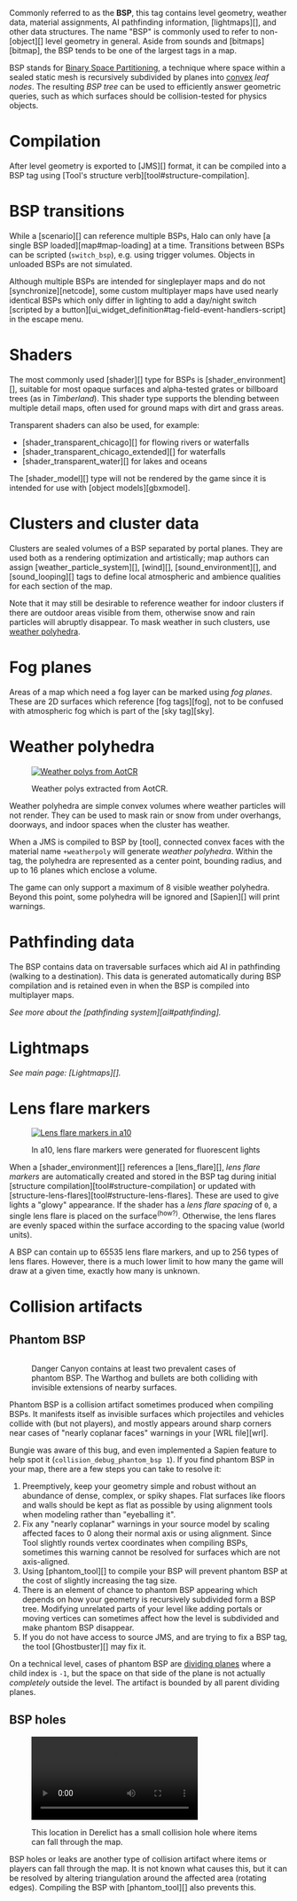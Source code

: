 Commonly referred to as the **BSP**, this tag contains level geometry, weather data, material assignments, AI pathfinding information, [lightmaps][], and other data structures. The name "BSP" is commonly used to refer to non-[object][] level geometry in general. Aside from sounds and [bitmaps][bitmap], the BSP tends to be one of the largest tags in a map.

BSP stands for [Binary Space Partitioning][about-bsp], a technique where space within a sealed static mesh is recursively subdivided by planes into [convex][] _leaf nodes_. The resulting _BSP tree_ can be used to efficiently answer geometric queries, such as which surfaces should be collision-tested for physics objects.

# Compilation
After level geometry is exported to [JMS][] format, it can be compiled into a BSP tag using [Tool's structure verb][tool#structure-compilation].

# BSP transitions
While a [scenario][] can reference multiple BSPs, Halo can only have [a single BSP loaded][map#map-loading] at a time. Transitions between BSPs can be scripted (`switch_bsp`), e.g. using trigger volumes. Objects in unloaded BSPs are not simulated.

Although multiple BSPs are intended for singleplayer maps and do not [synchronize][netcode], some custom multiplayer maps have used nearly identical BSPs which only differ in lighting to add a day/night switch [scripted by a button][ui_widget_definition#tag-field-event-handlers-script] in the escape menu.

# Shaders
The most commonly used [shader][] type for BSPs is [shader_environment][], suitable for most opaque surfaces and alpha-tested grates or billboard trees (as in _Timberland_). This shader type supports the blending between multiple detail maps, often used for ground maps with dirt and grass areas.

Transparent shaders can also be used, for example:

* [shader_transparent_chicago][] for flowing rivers or waterfalls
* [shader_transparent_chicago_extended][] for waterfalls
* [shader_transparent_water][] for lakes and oceans

The [shader_model][] type will not be rendered by the game since it is intended for use with [object models][gbxmodel].

# Clusters and cluster data
Clusters are sealed volumes of a BSP separated by portal planes. They are used both as a rendering optimization and artistically; map authors can assign [weather_particle_system][], [wind][], [sound_environment][], and [sound_looping][] tags to define local atmospheric and ambience qualities for each section of the map.

Note that it may still be desirable to reference weather for indoor clusters if there are outdoor areas visible from them, otherwise snow and rain particles will abruptly disappear. To mask weather in such clusters, use [weather polyhedra](#weather-polyhedra).

# Fog planes
Areas of a map which need a fog layer can be marked using _fog planes_. These are 2D surfaces which reference [fog tags][fog], not to be confused with atmospheric fog which is part of the [sky tag][sky].

# Weather polyhedra

<figure>
  <a href="weather-polys-aotcr.png">
    <img src="weather-polys-aotcr.png" alt="Weather polys from AotCR"/>
  </a>
  <figcaption>
    <p>Weather polys extracted from AotCR.</p>
  </figcaption>
</figure>

Weather polyhedra are simple convex volumes where weather particles will not render. They can be used to mask rain or snow from under overhangs, doorways, and indoor spaces when the cluster has weather.

When a JMS is compiled to BSP by [tool], connected convex faces with the material name `+weatherpoly` will generate _weather polyhedra_. Within the tag, the polyhedra are represented as a center point, bounding radius, and up to 16 planes which enclose a volume.

The game can only support a maximum of 8 visible weather polyhedra. Beyond this point, some polyhedra will be ignored and [Sapien][] will print warnings.

# Pathfinding data
The BSP contains data on traversable surfaces which aid AI in pathfinding (walking to a destination). This data is generated automatically during BSP compilation and is retained even in when the BSP is compiled into multiplayer maps.

_See more about the [pathfinding system][ai#pathfinding]._

# Lightmaps

_See main page: [Lightmaps][]._

# Lens flare markers

<figure>
  <a href="lens-flare-markers.jpg">
    <img src="lens-flare-markers.jpg" alt="Lens flare markers in a10"/>
  </a>
  <figcaption>
    <p>In a10, lens flare markers were generated for fluorescent lights</p>
  </figcaption>
</figure>

When a [shader_environment][] references a [lens_flare][], _lens flare markers_ are automatically created and stored in the BSP tag during initial [structure compilation][tool#structure-compilation] or updated with [structure-lens-flares][tool#structure-lens-flares]. These are used to give lights a "glowy" appearance. If the shader has a _lens flare spacing_ of `0`, a single lens flare is placed on the surface<sup>(how?)</sup>. Otherwise, the lens flares are evenly spaced within the surface according to the spacing value (world units).

A BSP can contain up to 65535 lens flare markers, and up to 256 types of lens flares. However, there is a much lower limit to how many the game will draw at a given time, exactly how many is unknown.

# Collision artifacts
## Phantom BSP

<figure>
  <a href="phantom.jpg">
    <img src="phantom.jpg" alt=""/>
  </a>
  <figcaption>
    <p>Danger Canyon contains at least two prevalent cases of phantom BSP. The Warthog and bullets are both colliding with invisible extensions of nearby surfaces.</p>
  </figcaption>
</figure>

Phantom BSP is a collision artifact sometimes produced when compiling BSPs. It manifests itself as invisible surfaces which projectiles and vehicles collide with (but not players), and mostly appears around sharp corners near cases of "nearly coplanar faces" warnings in your [WRL file][wrl].

Bungie was aware of this bug, and even implemented a Sapien feature to help spot it (`collision_debug_phantom_bsp 1`). If you find phantom BSP in your map, there are a few steps you can take to resolve it:

1. Preemptively, keep your geometry simple and robust without an abundance of dense, complex, or spiky shapes. Flat surfaces like floors and walls should be kept as flat as possible by using alignment tools when modeling rather than "eyeballing it".
2. Fix any "nearly coplanar" warnings in your source model by scaling affected faces to 0 along their normal axis or using alignment. Since Tool slightly rounds vertex coordinates when compiling BSPs, sometimes this warning cannot be resolved for surfaces which are not axis-aligned.
2. Using [phantom_tool][] to compile your BSP will prevent phantom BSP at the cost of slightly increasing the tag size.
3. There is an element of chance to phantom BSP appearing which depends on how your geometry is recursively subdivided form a BSP tree. Modifying unrelated parts of your level like adding portals or moving vertices can sometimes affect how the level is subdivided and make phantom BSP disappear.
4. If you do not have access to source JMS, and are trying to fix a BSP tag, the tool [Ghostbuster][] may fix it.

On a technical level, cases of phantom BSP are [dividing planes](#tag-field-collision-bsp-bsp3d-nodes-plane) where a child index is `-1`, but the space on that side of the plane is not actually _completely_ outside the level. The artifact is bounded by all parent dividing planes.

## BSP holes

<figure>
  <a href="hole.mp4">
    <video controls>
      <source src="hole.mp4" type="video/mp4">
    </video>
  </a>
  <figcaption>
    <p>This location in Derelict has a small collision hole where items can fall through the map.</p>
  </figcaption>
</figure>

BSP holes or leaks are another type of collision artifact where items or players can fall through the map. It is not known what causes this, but it can be resolved by altering triangulation around the affected area (rotating edges). Compiling the BSP with [phantom_tool][] also prevents this.

[about-bsp]: https://en.wikipedia.org/wiki/Binary_space_partitioning
[convex]: https://en.wikipedia.org/wiki/Convex_set
